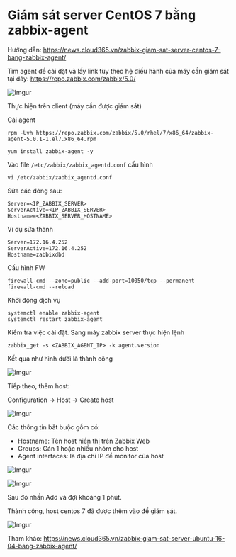 # Giám sát server CentOS 7 bằng zabbix-agent

Hướng dẫn: https://news.cloud365.vn/zabbix-giam-sat-server-centos-7-bang-zabbix-agent/

Tìm agent để cài đặt và lấy link tùy theo hệ điều hành của máy cần giám sát tại đây: https://repo.zabbix.com/zabbix/5.0/

![Imgur](https://i.imgur.com/6PRkQ95.png)

Thực hiện trên client (máy cần được giám sát)

Cài agent

    rpm -Uvh https://repo.zabbix.com/zabbix/5.0/rhel/7/x86_64/zabbix-agent-5.0.1-1.el7.x86_64.rpm

    yum install zabbix-agent -y

Vào file `/etc/zabbix/zabbix_agentd.conf` cấu hình

    vi /etc/zabbix/zabbix_agentd.conf

Sửa các dòng sau:

    Server=<IP_ZABBIX_SERVER>
    ServerActive=<IP_ZABBIX_SERVER>
    Hostname=<ZABBIX_SERVER_HOSTNAME>

Ví dụ sửa thành

    Server=172.16.4.252
    ServerActive=172.16.4.252
    Hostname=zabbixdbd

Cấu hình FW

    firewall-cmd --zone=public --add-port=10050/tcp --permanent
    firewall-cmd --reload

Khởi động dịch vụ

    systemctl enable zabbix-agent
    systemctl restart zabbix-agent

Kiểm tra việc cài đặt. Sang máy zabbix server thực hiện lệnh

    zabbix_get -s <ZABBIX_AGENT_IP> -k agent.version

Kết quả như hình dưới là thành công

![Imgur](https://i.imgur.com/5LxVsL7.png)

Tiếp theo, thêm host:

Configuration -> Host -> Create host

![Imgur](https://i.imgur.com/JLzNRWF.png)

Các thông tin bắt buộc gồm có:

- Hostname: Tên host hiển thị trên Zabbix Web
- Groups: Gán 1 hoặc nhiều nhóm cho host
- Agent interfaces: là địa chỉ IP để monitor của host

![Imgur](https://i.imgur.com/Cpw0Wr2.png)

![Imgur](https://i.imgur.com/9QyNEP4.png)

Sau đó nhấn Add và đợi khoảng 1 phút.

Thành công, host centos 7 đã được thêm vào để giám sát.

![Imgur](https://i.imgur.com/VlKjYq1.png)

Tham khảo: https://news.cloud365.vn/zabbix-giam-sat-server-ubuntu-16-04-bang-zabbix-agent/